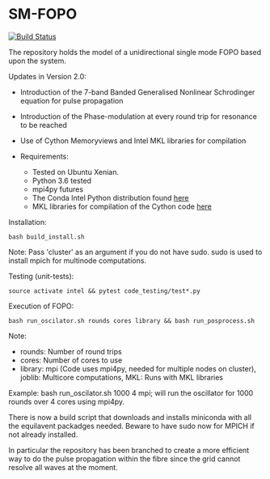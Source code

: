 # SM-FOPO
[![Build Status](https://travis-ci.com/ibegleris/strict-SM-FOPO_dev.svg?token=UafEdqSJuFtM7z2nYK1k&branch=master)](https://travis-ci.com/ibegleris/strict-SM-FOPO_dev)

The repository holds the model of a unidirectional single mode FOPO based upon the system.

Updates in Version 2.0:
* Introduction of the 7-band Banded Generalised Nonlinear Schrodinger equation for pulse propagation
* Introduction of the Phase-modulation at every round trip for resonance to be reached
* Use of Cython Memoryviews and Intel MKL libraries for compilation




* Requirements:
  * Tested on Ubuntu Xenian. 
  * Python 3.6 tested
  * mpi4py futures
  * The Conda Intel Python distribution found [here](https://software.intel.com/en-us/articles/using-intel-distribution-for-python-with-anaconda)
  * MKL libraries for compilation of the Cython code [here](https://software.intel.com/en-us/articles/intel-math-kernel-library-intel-mkl-2018-install-guide)

Installation:

	bash build_install.sh

Note: Pass 'cluster' as an argument if you do not have sudo. sudo is used to install mpich for multinode computations. 
	
Testing (unit-tests):

	source activate intel && pytest code_testing/test*.py

Execution of FOPO:

	bash run_oscilator.sh rounds cores library && bash run_posprocess.sh
Note:
* rounds: Number of round trips 
* cores: Number of cores to use
* library: mpi (Code uses mpi4py, needed for multiple nodes on cluster), joblib: Multicore computations, MKL: Runs with MKL libraries 

Example: bash run_oscilator.sh 1000 4 mpi; will run the 
oscillator for 1000 rounds over 4 cores using mpi4py.  




There is now a build script that downloads and installs miniconda with all the equilavent packadges needed. Beware to have sudo now for MPICH if not already installed.

In particular the repository has been branched to create a more efficient way to do the pulse propagation within the fibre since the grid cannot resolve all waves at the moment. 

